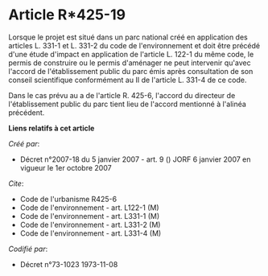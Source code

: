 # Article R*425-19

Lorsque le projet est situé dans un parc national créé en application des articles L. 331-1 et L. 331-2 du code de
l'environnement et doit être précédé d'une étude d'impact en application de l'article L. 122-1 du même code, le permis de
construire ou le permis d'aménager ne peut intervenir qu'avec l'accord de l'établissement public du parc émis après
consultation de son conseil scientifique conformément au II de l'article L. 331-4 de ce code.

Dans le cas prévu au a de l'article R. 425-6, l'accord du directeur de l'établissement public du parc tient lieu de l'accord
mentionné à l'alinéa précédent.

**Liens relatifs à cet article**

_Créé par_:

  - Décret n°2007-18 du 5 janvier 2007 - art. 9 () JORF 6 janvier 2007 en vigueur le 1er octobre 2007

_Cite_:

  - Code de l'urbanisme R425-6
  - Code de l'environnement - art. L122-1 (M)
  - Code de l'environnement - art. L331-1 (M)
  - Code de l'environnement - art. L331-2 (M)
  - Code de l'environnement - art. L331-4 (M)

_Codifié par_:

  - Décret n°73-1023 1973-11-08
